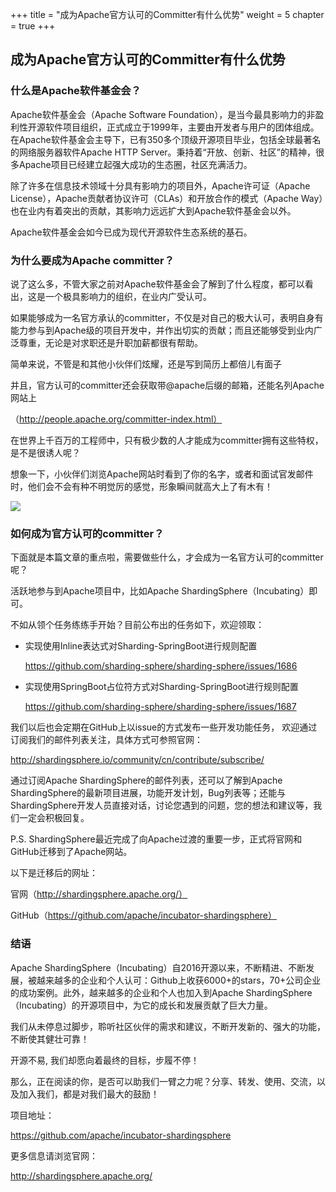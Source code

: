 +++
title = "成为Apache官方认可的Committer有什么优势"
weight = 5
chapter = true
+++
## 成为Apache官方认可的Committer有什么优势

### 什么是Apache软件基金会？

Apache软件基金会（Apache Software Foundation），是当今最具影响力的非盈利性开源软件项目组织，正式成立于1999年，主要由开发者与用户的团体组成。在Apache软件基金会主导下，已有350多个顶级开源项目毕业，包括全球最著名的网络服务器软件Apache HTTP Server。秉持着“开放、创新、社区”的精神，很多Apache项目已经建立起强大成功的生态圈，社区充满活力。

除了许多在信息技术领域十分具有影响力的项目外，Apache许可证（Apache License），Apache贡献者协议许可（CLAs）和开放合作的模式（Apache Way）也在业内有着突出的贡献，其影响力远远扩大到Apache软件基金会以外。

Apache软件基金会如今已成为现代开源软件生态系统的基石。

### 为什么要成为Apache committer？

说了这么多，不管大家之前对Apache软件基金会了解到了什么程度，都可以看出，这是一个极具影响力的组织，在业内广受认可。

如果能够成为一名官方承认的committer，不仅是对自己的极大认可，表明自身有能力参与到Apache级的项目开发中，并作出切实的贡献；而且还能够受到业内广泛尊重，无论是对求职还是升职加薪都很有帮助。

简单来说，不管是和其他小伙伴们炫耀，还是写到简历上都倍儿有面子

并且，官方认可的committer还会获取带@apache后缀的邮箱，还能名列Apache网站上

（http://people.apache.org/committer-index.html）


在世界上千百万的工程师中，只有极少数的人才能成为committer拥有这些特权，是不是很诱人呢？

想象一下，小伙伴们浏览Apache网站时看到了你的名字，或者和面试官发邮件时，他们会不会有种不明觉厉的感觉，形象瞬间就高大上了有木有！

![](https://shardingsphere.apache.org/blog/img/committer1.jpg)

### 如何成为官方认可的committer？

下面就是本篇文章的重点啦，需要做些什么，才会成为一名官方认可的committer呢？


活跃地参与到Apache项目中，比如Apache ShardingSphere（Incubating）即可。



不如从领个任务练练手开始？目前公布出的任务如下，欢迎领取：

- 实现使用Inline表达式对Sharding-SpringBoot进行规则配置

  https://github.com/sharding-sphere/sharding-sphere/issues/1686

- 实现使用SpringBoot占位符方式对Sharding-SpringBoot进行规则配置

  https://github.com/sharding-sphere/sharding-sphere/issues/1687


我们以后也会定期在GitHub上以issue的方式发布一些开发功能任务， 欢迎通过订阅我们的邮件列表关注，具体方式可参照官网：

http://shardingsphere.io/community/cn/contribute/subscribe/



通过订阅Apache ShardingSphere的邮件列表，还可以了解到Apache ShardingSphere的最新项目进展，功能开发计划，Bug列表等；还能与ShardingSphere开发人员直接对话，讨论您遇到的问题，您的想法和建议等，我们一定会积极回复。

P.S. ShardingSphere最近完成了向Apache过渡的重要一步，正式将官网和GitHub迁移到了Apache网站。

以下是迁移后的网址：

官网（http://shardingsphere.apache.org/）

GitHub（https://github.com/apache/incubator-shardingsphere）

### 结语
Apache ShardingSphere（Incubating）自2016开源以来，不断精进、不断发展，被越来越多的企业和个人认可：Github上收获6000+的stars，70+公司企业的成功案例。此外，越来越多的企业和个人也加入到Apache ShardingSphere（Incubating）的开源项目中，为它的成长和发展贡献了巨大力量。



我们从未停息过脚步，聆听社区伙伴的需求和建议，不断开发新的、强大的功能，不断使其健壮可靠！

开源不易, 我们却愿向着最终的目标，步履不停！

那么，正在阅读的你，是否可以助我们一臂之力呢？分享、转发、使用、交流，以及加入我们，都是对我们最大的鼓励！

项目地址：

https://github.com/apache/incubator-shardingsphere


更多信息请浏览官网：

http://shardingsphere.apache.org/

